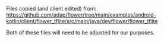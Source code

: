 Files copied (and client edited) from:
https://github.com/adap/flower/tree/main/examples/android-kotlin/client/flower_tflite/src/main/java/dev/flower/flower_tflite

Both of these files will need to be adjusted for our purposes.

